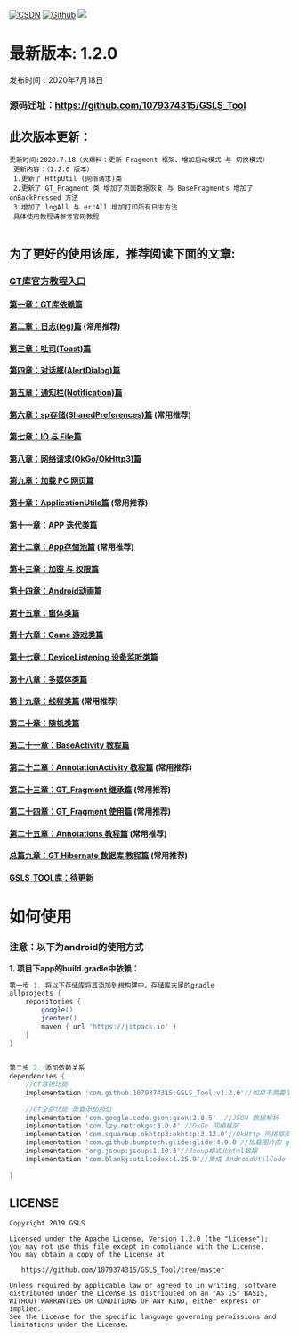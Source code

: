 [![CSDN](https://img.shields.io/badge/Android%20Arsenal-Fragmentation-brightgreen.svg?style=flat)](https://blog.csdn.net/qq_39799899)
[![Github](https://travis-ci.org/YoKeyword/Fragmentation.svg?branch=master)](https://github.com/1079374315)
[![](https://jitpack.io/v/1079374315/GSLS_Tool.svg)](https://jitpack.io/#1079374315/GSLS_Tool)


# 最新版本: 1.2.0
发布时间：2020年7月18日 

### 源码迁址：https://github.com/1079374315/GSLS_Tool

## 此次版本更新： 
````
更新时间:2020.7.18（大爆料：更新 Fragment 框架、增加启动模式 与 切换模式）
 更新内容：（1.2.0 版本）
 1.更新了 HttpUtil (网络请求)类
 2.更新了 GT_Fragment 类 增加了页面数据恢复 与 BaseFragments 增加了 onBackPressed 方法
 3.增加了 logAll 与 errAll 增加打印所有日志方法
 具体使用教程请参考官网教程
 
````

## 为了更好的使用该库，推荐阅读下面的文章:
### [GT库官方教程入口](https://blog.csdn.net/qq_39799899/category_9956339.html)

#### [第一章：GT库依赖篇](https://blog.csdn.net/qq_39799899/article/details/105819914)
#### [第二章：日志(log)篇](https://blog.csdn.net/qq_39799899/article/details/105820384) (常用推荐)
#### [第三章：吐司(Toast)篇](https://blog.csdn.net/qq_39799899/article/details/105845905)
#### [第四章：对话框(AlertDialog)篇](https://blog.csdn.net/qq_39799899/article/details/105846700)
#### [第五章：通知栏(Notification)篇](https://blog.csdn.net/qq_39799899/article/details/105848605)
#### [第六章：sp存储(SharedPreferences)篇](https://blog.csdn.net/qq_39799899/article/details/105849289) (常用推荐)
#### [第七章：IO 与 File篇](https://blog.csdn.net/qq_39799899/article/details/105849346)
#### [第八章：网络请求(OkGo/OkHttp3)篇](https://blog.csdn.net/qq_39799899/article/details/105849520)
#### [第九章：加载 PC 网页篇](https://blog.csdn.net/qq_39799899/article/details/105849651)
#### [第十章：ApplicationUtils篇](https://blog.csdn.net/qq_39799899/article/details/105849722) (常用推荐)
#### [第十一章：APP 迭代类篇](https://blog.csdn.net/qq_39799899/article/details/105850939)
#### [第十二章：App存储池篇](https://blog.csdn.net/qq_39799899/article/details/105851165) (常用推荐)
#### [第十三章：加密 与 权限篇](https://blog.csdn.net/qq_39799899/article/details/105851221)
#### [第十四章：Android动画篇](https://blog.csdn.net/qq_39799899/article/details/105851308)
#### [第十五章：窗体类篇](https://blog.csdn.net/qq_39799899/article/details/105851423)
#### [第十六章：Game 游戏类篇](https://blog.csdn.net/qq_39799899/article/details/105851465)
#### [第十七章：DeviceListening  设备监听类篇](https://blog.csdn.net/qq_39799899/article/details/105851553)
#### [第十八章：多媒体类篇](https://blog.csdn.net/qq_39799899/article/details/105851586)
#### [第十九章：线程类篇](https://blog.csdn.net/qq_39799899/article/details/105851643) (常用推荐)
#### [第二十章：随机类篇](https://blog.csdn.net/qq_39799899/article/details/105851774)
#### [第二十一章：BaseActivity 教程篇](https://blog.csdn.net/qq_39799899/article/details/105867114)
#### [第二十二章：AnnotationActivity 教程篇](https://blog.csdn.net/qq_39799899/article/details/105927908) (常用推荐)
#### [第二十三章：GT_Fragment 继承篇](https://blog.csdn.net/qq_39799899/article/details/105928081) (常用推荐)
#### [第二十四章：GT_Fragment 使用篇](https://blog.csdn.net/qq_39799899/article/details/105929038) (常用推荐)
#### [第二十五章：Annotations 教程篇](https://blog.csdn.net/qq_39799899/article/details/105929131) (常用推荐)

#### [总篇九章：GT Hibernate 数据库 教程篇](https://blog.csdn.net/qq_39799899/category_9975334.html) (常用推荐)

#### [GSLS_TOOL库：待更新]()

# 如何使用
### 注意：以下为android的使用方式
**1. 项目下app的build.gradle中依赖：**

````gradle
第一步 1. 将以下存储库将其添加到根构建中。存储库末尾的gradle
allprojects {
    repositories {
        google()
        jcenter()
        maven { url 'https://jitpack.io' }
    }
}
	
	
第二步 2. 添加依赖关系
dependencies {
	//GT基础功能
	implementation 'com.github.1079374315:GSLS_Tool:v1.2.0'//如果不需要使用全部功能，可以只添加GT基础依赖。
	
	//GT全部功能 需要添加的包
 	implementation 'com.google.code.gson:gson:2.8.5'  //JSON 数据解析
 	implementation 'com.lzy.net:okgo:3.0.4' //OkGo 网络框架
 	implementation 'com.squareup.okhttp3:okhttp:3.12.0'//OkHttp 网络框架
 	implementation 'com.github.bumptech.glide:glide:4.9.0'//加载图片的 glide
 	implementation 'org.jsoup:jsoup:1.10.3'//Jsoup格式化html数据
 	implementation 'com.blankj:utilcodex:1.25.9'//集成 AndroidUtilCode 工具包

}
````



## LICENSE
````
Copyright 2019 GSLS

Licensed under the Apache License, Version 1.2.0 (the "License");
you may not use this file except in compliance with the License.
You may obtain a copy of the License at

   https://github.com/1079374315/GSLS_Tool/tree/master

Unless required by applicable law or agreed to in writing, software
distributed under the License is distributed on an "AS IS" BASIS,
WITHOUT WARRANTIES OR CONDITIONS OF ANY KIND, either express or implied.
See the License for the specific language governing permissions and
limitations under the License.
````
